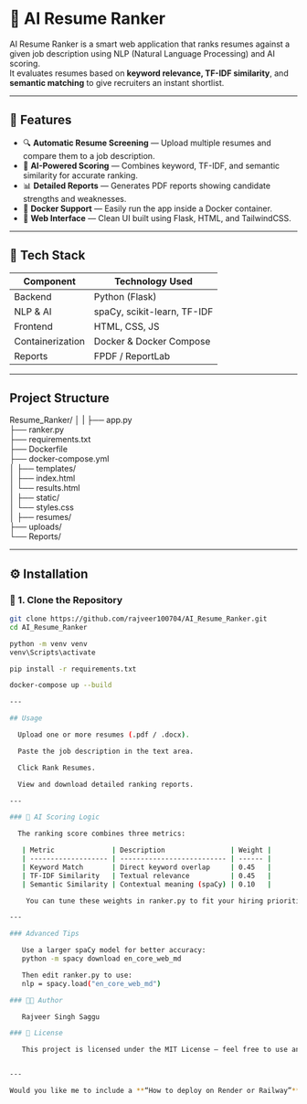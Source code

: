 # 🧠 AI Resume Ranker

AI Resume Ranker is a smart web application that ranks resumes against a given job description using NLP (Natural Language Processing) and AI scoring.  
It evaluates resumes based on **keyword relevance, TF-IDF similarity**, and **semantic matching** to give recruiters an instant shortlist.

---

## 🚀 Features

- 🔍 **Automatic Resume Screening** — Upload multiple resumes and compare them to a job description.
- 🤖 **AI-Powered Scoring** — Combines keyword, TF-IDF, and semantic similarity for accurate ranking.
- 📊 **Detailed Reports** — Generates PDF reports showing candidate strengths and weaknesses.
- 🐳 **Docker Support** — Easily run the app inside a Docker container.
- 💾 **Web Interface** — Clean UI built using Flask, HTML, and TailwindCSS.

---

## 🧩 Tech Stack

| Component | Technology Used |
|------------|----------------|
| Backend | Python (Flask) |
| NLP & AI | spaCy, scikit-learn, TF-IDF |
| Frontend | HTML, CSS, JS |
| Containerization | Docker & Docker Compose |
| Reports | FPDF / ReportLab |

---

## Project Structure
Resume_Ranker/
│
|
├── app.py               
├── ranker.py             
├── requirements.txt        
├── Dockerfile             
├── docker-compose.yml    
│
├── templates/             
│   ├── index.html  
│   └── results.html  
│
├── static/               
│   └── styles.css  
│
├── resumes/             
├── uploads/              
└── Reports/               

---

## ⚙️ Installation

### 🧮 1. Clone the Repository
```bash
git clone https://github.com/rajveer100704/AI_Resume_Ranker.git
cd AI_Resume_Ranker

python -m venv venv
venv\Scripts\activate

pip install -r requirements.txt

docker-compose up --build

---

## Usage

  Upload one or more resumes (.pdf / .docx).

  Paste the job description in the text area.

  Click Rank Resumes.

  View and download detailed ranking reports.

---

### 🧠 AI Scoring Logic

  The ranking score combines three metrics:

   | Metric              | Description                | Weight |
   | ------------------- | -------------------------- | ------ |
   | Keyword Match       | Direct keyword overlap     | 0.45   |
   | TF-IDF Similarity   | Textual relevance          | 0.45   |
   | Semantic Similarity | Contextual meaning (spaCy) | 0.10   |

    You can tune these weights in ranker.py to fit your hiring priorities.

---

### Advanced Tips

   Use a larger spaCy model for better accuracy:
   python -m spacy download en_core_web_md

   Then edit ranker.py to use:
   nlp = spacy.load("en_core_web_md")

### 🧑‍💻 Author

   Rajveer Singh Saggu

### 🏁 License

   This project is licensed under the MIT License — feel free to use and modify.


---

Would you like me to include a **“How to deploy on Render or Railway”** section too (so you can host it online easily)?
